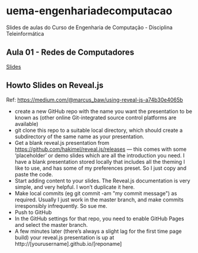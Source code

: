 # uema-engenhariadecomputacao
Slides de aulas do Curso de Engenharia de Computação - Disciplina Teleinformática

## Aula 01 - Redes de Computadores 

<a href="https://ricardoferreiracosta08.github.io/uema-engenhariadecomputacao/01-redesdecomputadores/" target="_blank">Slides</a>

## Howto Slides on Reveal.js

Ref: https://medium.com/@marcus_baw/using-reveal-js-a74b30e4065b

- create a new GitHub repo with the name you want the presentation to be known as (other online Git-integrated source control platforms are available)
- git clone this repo to a suitable local directory, which should create a subdirectory of the same name as your presentation.
- Get a blank reveal.js presentation from https://github.com/hakimel/reveal.js/releases — this comes with some ‘placeholder’ or demo slides which are all the introduction you need. I have a blank presentation stored locally that includes all the theming I like to use, and has some of my preferences preset. So I just copy and paste the code.
- Start adding content to your slides. The Reveal.js documentation is very simple, and very helpful. I won’t duplicate it here.
- Make local commits (eg git commit -am "my commit message") as required. Usually I just work in the master branch, and make commits irresponsibly infrequently. So sue me.
- Push to GitHub
- In the GitHub settings for that repo, you need to enable GitHub Pages and select the master branch.
- A few minutes later (there’s always a slight lag for the first time page build) your reveal.js presentation is up at http://[yourusername].github.io/[reponame]
